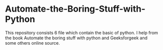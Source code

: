 # Automate-the-Boring-Stuff-with-Python
This repository consists 6 file which contain the basic of python. I help from the book Automate the boring stuff with python and Geeksforgeek and some others online source.
